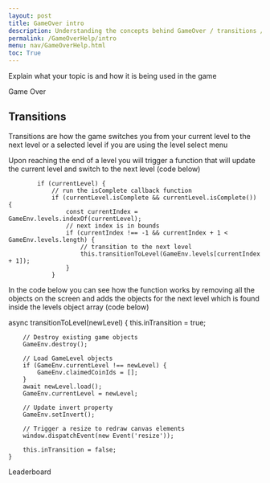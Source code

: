 ```yaml
---
layout: post
title: GameOver intro
description: Understanding the concepts behind GameOver / transitions / and the leaderboard
permalink: /GameOverHelp/intro
menu: nav/GameOverHelp.html
toc: True
---
```


Explain what your topic is and how it is being used in the game

Game Over

## Transitions

Transitions are how the game switches you from your current level to the next level or a selected level if you are using the level select menu

Upon reaching the end of a level you will trigger a function that will update the current level and switch to the next level
(code below)

            if (currentLevel) {
                // run the isComplete callback function
                if (currentLevel.isComplete && currentLevel.isComplete()) {
                    const currentIndex = GameEnv.levels.indexOf(currentLevel);
                    // next index is in bounds
                    if (currentIndex !== -1 && currentIndex + 1 < GameEnv.levels.length) {
                        // transition to the next level
                        this.transitionToLevel(GameEnv.levels[currentIndex + 1]);
                    } 
                }

In the code below you can see how the function works by removing all the objects on the screen and adds the objects for the next level which is found inside the levels object array
(code below)

async transitionToLevel(newLevel) {
        this.inTransition = true;

        // Destroy existing game objects
        GameEnv.destroy();

        // Load GameLevel objects
        if (GameEnv.currentLevel !== newLevel) {
            GameEnv.claimedCoinIds = [];
        }
        await newLevel.load();
        GameEnv.currentLevel = newLevel;

        // Update invert property
        GameEnv.setInvert();
        
        // Trigger a resize to redraw canvas elements
        window.dispatchEvent(new Event('resize'));

        this.inTransition = false;
    }


Leaderboard
